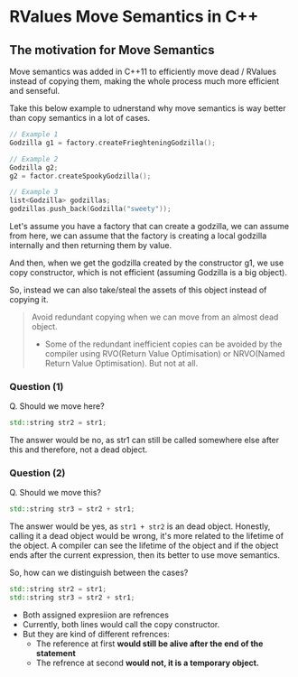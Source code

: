 # RValues Move Semantics in C++

## The motivation for Move Semantics

Move semantics was added in C++11 to efficiently move dead / RValues instead of copying them, making the whole process much more efficient and senseful.

Take this below example to udnerstand why move semantics is way better than copy semantics in a lot of cases.

```c++
// Example 1
Godzilla g1 = factory.createFrieghteningGodzilla();

// Example 2
Godzilla g2;
g2 = factor.createSpookyGodzilla();

// Example 3
list<Godzilla> godzillas;
godzillas.push_back(Godzilla("sweety"));
```

Let's assume you have a factory that can create a godzilla, we can assume from here, we can assume that the factory is creating a local godzilla internally and then returning them by value.

And then, when we get the godzilla created by the constructor g1, we use copy constructor, which is not efficient (assuming Godzilla is a big object).

So, instead we can also take/steal the assets of this object instead of copying it.

> Avoid redundant copying when we can move from an almost dead object.
> * Some of the redundant inefficient copies can be avoided by the compiler using RVO(Return Value Optimisation) or NRVO(Named Return Value Optimisation). But not at all.

### Question (1)

Q. Should we move here?
```c++
std::string str2 = str1;
```

The answer would be no, as str1 can still be called somewhere else after this and therefore, not a dead object.

### Question (2)
 Q. Should we move this?
```c++
std::string str3 = str2 + str1;
```

The answer would be yes, as `str1 + str2` is an dead object. Honestly, calling it a dead object would be wrong, it's more related to the lifetime of the object.
A compiler can see the lifetime of the object and if the object ends after the current expression, then its better to use move semantics.

So, how can we distinguish between the cases?

```c++
std::string str2 = str1;
std::string str3 = str2 + str1;
```

- Both assigned expresiion are refrences
- Currently, both lines would call the copy constructor.
- But they are kind of different refrences:
	- The reference at first **would still be alive after the end of the statement**
	- The refrence at second **would not, it is a temporary object.**
